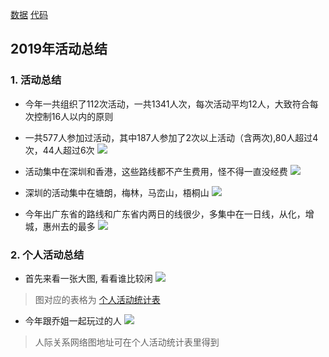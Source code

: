 [数据](https://github.com/HikingEveryWeek/Activities/blob/master/Summay_2019/Data/2019_activities.xlsx)
[代码](https://github.com/HikingEveryWeek/Activities/blob/master/Summay_2019/Report.r)
## 2019年活动总结
### 1. 活动总结
* 今年一共组织了112次活动，一共1341人次，每次活动平均12人，大致符合每次控制16人以内的原则
* 一共577人参加过活动，其中187人参加了2次以上活动（含两次),80人超过4次，44人超过6次
![](https://github.com/HikingEveryWeek/Activities/blob/master/Summay_2019/Figure/Summary.jpeg)

* 活动集中在深圳和香港，这些路线都不产生费用，怪不得一直没经费
![](https://github.com/HikingEveryWeek/Activities/blob/master/Summay_2019/Figure/region.jpeg)
* 深圳的活动集中在塘朗，梅林，马峦山，梧桐山
![](https://github.com/HikingEveryWeek/Activities/blob/master/Summay_2019/Figure/subregion.jpeg)

* 今年出广东省的路线和广东省内两日的线很少，多集中在一日线，从化，增城，惠州去的最多
![](https://github.com/HikingEveryWeek/Activities/blob/master/Summay_2019/Figure/remote.jpeg)

### 2. 个人活动总结
* 首先来看一张大图, 看看谁比较闲
![](https://github.com/HikingEveryWeek/Activities/blob/master/Summay_2019/Figure/personActivities.jpeg)

> 图对应的表格为 [个人活动统计表](https://github.com/HikingEveryWeek/Activities/blob/master/Summay_2019/Data/personStat.xlsx)

* 今年跟乔姐一起玩过的人
![](https://github.com/HikingEveryWeek/Activities/blob/master/Summay_2019/Interaction/%E5%B0%8F%E4%B9%94.jpeg)

> 人际关系网络图地址可在个人活动统计表里得到
